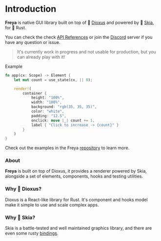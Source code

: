# Introduction

**Freya** is native GUI library built on top of 🧬 [Dioxus](https://dioxuslabs.com) and powered by 🎨 [Skia](https://skia.org/), for 🦀 Rust. 

You can check the check [API References](https://docs.freyaui.dev/freya/) or join the [Discord](https://discord.gg/sYejxCdewG) server if you have any question or issue. 

> It's currently work in progress and not usable for production, but you can already play with it! 

Example
<br>

```rust no_run
fn app(cx: Scope) -> Element {
    let mut count = use_state(cx, || 0);

    render!(
        container {
            height: "100%",
            width: "100%",
            background: "rgb(35, 35, 35)",
            color: "white",
            padding: "12.5",
            onclick: move |_| count += 1,
            label { "Click to increase -> {count}" }
        }
    )
}
```

Check out the examples in the Freya [repository](https://github.com/marc2332/freya/tree/main/examples) to learn more.

### About
**Freya** is built on top of Dioxus, it provides a renderer powered by Skia, alongside a set of elements, components, hooks and testing utilities.

### Why 🧬 Dioxus?

Dioxus is a React-like library for Rust. It's component and hooks model make it simple to use and scale complex apps.

### Why 🎨 Skia?

Skia is a battle-tested and well maintained graphics library, and there are even some rusty [bindings](https://github.com/rust-skia/rust-skia). 
